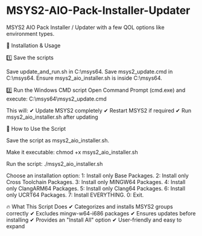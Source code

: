 # MSYS2-AIO-Pack-Installer-Updater
MSYS2 AIO Pack Installer / Updater with a few QOL options like environment types.

🚀 Installation & Usage

1️⃣ Save the scripts

Save update_and_run.sh in C:\msys64\.
Save msys2_update.cmd in C:\msys64\.
Ensure msys2_aio_installer.sh is inside C:\msys64\.

2️⃣ Run the Windows CMD script
Open Command Prompt (cmd.exe) and execute:
C:\msys64\msys2_update.cmd

This will: ✔ Update MSYS2 completely
✔ Restart MSYS2 if required
✔ Run msys2_aio_installer.sh after updating




🚀 How to Use the Script

Save the script as msys2_aio_installer.sh.

Make it executable:
chmod +x msys2_aio_installer.sh

Run the script:
./msys2_aio_installer.sh

Choose an installation option:
1: Install only Base Packages.
2: Install only Cross Toolchain Packages.
3: Install only MINGW64 Packages.
4: Install only ClangARM64 Packages.
5: Install only Clang64 Packages.
6: Install only UCRT64 Packages.
7: Install EVERYTHING.
0: Exit.

🔥 What This Script Does
✔ Categorizes and installs MSYS2 groups correctly
✔ Excludes mingw-w64-i686 packages
✔ Ensures updates before installing
✔ Provides an "Install All" option
✔ User-friendly and easy to expand
